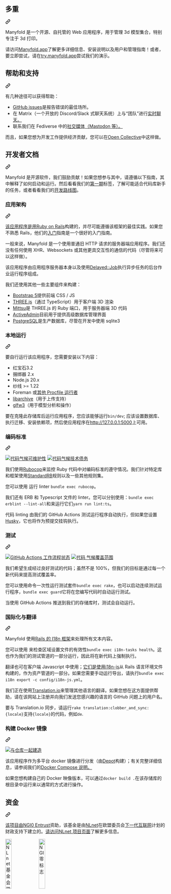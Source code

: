 <div class="Box-sc-g0xbh4-0 bJMeLZ js-snippet-clipboard-copy-unpositioned" data-hpc="true"><article class="markdown-body entry-content container-lg" itemprop="text"><div class="markdown-heading" dir="auto"><h1 tabindex="-1" class="heading-element" dir="auto"><font style="vertical-align: inherit;"><font style="vertical-align: inherit;">多重</font></font></h1><a id="user-content-manyfold" class="anchor" aria-label="永久链接：多重" href="#manyfold"><svg class="octicon octicon-link" viewBox="0 0 16 16" version="1.1" width="16" height="16" aria-hidden="true"><path d="m7.775 3.275 1.25-1.25a3.5 3.5 0 1 1 4.95 4.95l-2.5 2.5a3.5 3.5 0 0 1-4.95 0 .751.751 0 0 1 .018-1.042.751.751 0 0 1 1.042-.018 1.998 1.998 0 0 0 2.83 0l2.5-2.5a2.002 2.002 0 0 0-2.83-2.83l-1.25 1.25a.751.751 0 0 1-1.042-.018.751.751 0 0 1-.018-1.042Zm-4.69 9.64a1.998 1.998 0 0 0 2.83 0l1.25-1.25a.751.751 0 0 1 1.042.018.751.751 0 0 1 .018 1.042l-1.25 1.25a3.5 3.5 0 1 1-4.95-4.95l2.5-2.5a3.5 3.5 0 0 1 4.95 0 .751.751 0 0 1-.018 1.042.751.751 0 0 1-1.042.018 1.998 1.998 0 0 0-2.83 0l-2.5 2.5a1.998 1.998 0 0 0 0 2.83Z"></path></svg></a></div>
<p dir="auto"><font style="vertical-align: inherit;"><font style="vertical-align: inherit;">Manyfold 是一个开源、自托管的 Web 应用程序，用于管理 3d 模型集合，特别专注于 3d 打印。</font></font></p>
<p dir="auto"><font style="vertical-align: inherit;"><font style="vertical-align: inherit;">请访问</font></font><a href="https://manyfold.app/" rel="nofollow"><font style="vertical-align: inherit;"><font style="vertical-align: inherit;">Manyfold.app</font></font></a><font style="vertical-align: inherit;"><font style="vertical-align: inherit;">了解更多详细信息、安装说明以及用户和管理指南！</font><font style="vertical-align: inherit;">或者，要立即尝试，请在</font></font><a href="https://try.manyfold.app" rel="nofollow"><font style="vertical-align: inherit;"><font style="vertical-align: inherit;">try.manyfold.app</font></font></a><font style="vertical-align: inherit;"><font style="vertical-align: inherit;">尝试我们的演示。</font></font></p>
<div class="markdown-heading" dir="auto"><h2 tabindex="-1" class="heading-element" dir="auto"><font style="vertical-align: inherit;"><font style="vertical-align: inherit;">帮助和支持</font></font></h2><a id="user-content-help-and-support" class="anchor" aria-label="永久链接：帮助和支持" href="#help-and-support"><svg class="octicon octicon-link" viewBox="0 0 16 16" version="1.1" width="16" height="16" aria-hidden="true"><path d="m7.775 3.275 1.25-1.25a3.5 3.5 0 1 1 4.95 4.95l-2.5 2.5a3.5 3.5 0 0 1-4.95 0 .751.751 0 0 1 .018-1.042.751.751 0 0 1 1.042-.018 1.998 1.998 0 0 0 2.83 0l2.5-2.5a2.002 2.002 0 0 0-2.83-2.83l-1.25 1.25a.751.751 0 0 1-1.042-.018.751.751 0 0 1-.018-1.042Zm-4.69 9.64a1.998 1.998 0 0 0 2.83 0l1.25-1.25a.751.751 0 0 1 1.042.018.751.751 0 0 1 .018 1.042l-1.25 1.25a3.5 3.5 0 1 1-4.95-4.95l2.5-2.5a3.5 3.5 0 0 1 4.95 0 .751.751 0 0 1-.018 1.042.751.751 0 0 1-1.042.018 1.998 1.998 0 0 0-2.83 0l-2.5 2.5a1.998 1.998 0 0 0 0 2.83Z"></path></svg></a></div>
<p dir="auto"><font style="vertical-align: inherit;"><font style="vertical-align: inherit;">有几种途径可以获得帮助：</font></font></p>
<ul dir="auto">
<li><a href="https://github.com/manyfold3d/manyfold/issues/new"><font style="vertical-align: inherit;"><font style="vertical-align: inherit;">GitHub issues</font></font></a><font style="vertical-align: inherit;"><font style="vertical-align: inherit;">是报告错误的最佳场所。</font></font></li>
<li><a href="https://matrix.to/#/#manyfold:one.ems.host" rel="nofollow"><font style="vertical-align: inherit;"></font></a><font style="vertical-align: inherit;"><font style="vertical-align: inherit;">在 Matrix（一个开放的 Discord/Slack 式聊天系统）上与“团队”进行</font><a href="https://matrix.to/#/#manyfold:one.ems.host" rel="nofollow"><font style="vertical-align: inherit;">实时聊天。</font></a></font></li>
<li><font style="vertical-align: inherit;"><font style="vertical-align: inherit;">联系我们</font><font style="vertical-align: inherit;">在 Fediverse 中的</font></font><a href="https://3dp.chat/@manyfold" rel="nofollow"><font style="vertical-align: inherit;"><font style="vertical-align: inherit;">社交媒体（Mastodon 等）。</font></font></a><font style="vertical-align: inherit;"></font></li>
</ul>
<p dir="auto"><font style="vertical-align: inherit;"><font style="vertical-align: inherit;">而且，如果您想为开发工作提供经济贡献，您可以在</font></font><a href="https://opencollective.com/manyfold" rel="nofollow"><font style="vertical-align: inherit;"><font style="vertical-align: inherit;">Open Collective</font></font></a><font style="vertical-align: inherit;"><font style="vertical-align: inherit;">中这样做。</font></font></p>
<div class="markdown-heading" dir="auto"><h2 tabindex="-1" class="heading-element" dir="auto"><font style="vertical-align: inherit;"><font style="vertical-align: inherit;">开发者文档</font></font></h2><a id="user-content-developer-documentation" class="anchor" aria-label="永久链接：开发者文档" href="#developer-documentation"><svg class="octicon octicon-link" viewBox="0 0 16 16" version="1.1" width="16" height="16" aria-hidden="true"><path d="m7.775 3.275 1.25-1.25a3.5 3.5 0 1 1 4.95 4.95l-2.5 2.5a3.5 3.5 0 0 1-4.95 0 .751.751 0 0 1 .018-1.042.751.751 0 0 1 1.042-.018 1.998 1.998 0 0 0 2.83 0l2.5-2.5a2.002 2.002 0 0 0-2.83-2.83l-1.25 1.25a.751.751 0 0 1-1.042-.018.751.751 0 0 1-.018-1.042Zm-4.69 9.64a1.998 1.998 0 0 0 2.83 0l1.25-1.25a.751.751 0 0 1 1.042.018.751.751 0 0 1 .018 1.042l-1.25 1.25a3.5 3.5 0 1 1-4.95-4.95l2.5-2.5a3.5 3.5 0 0 1 4.95 0 .751.751 0 0 1-.018 1.042.751.751 0 0 1-1.042.018 1.998 1.998 0 0 0-2.83 0l-2.5 2.5a1.998 1.998 0 0 0 0 2.83Z"></path></svg></a></div>
<p dir="auto"><font style="vertical-align: inherit;"><font style="vertical-align: inherit;">Manyfold 是开源软件，我们鼓励贡献！</font><font style="vertical-align: inherit;">如果您想参与其中，请遵循以下指南，其中解释了如何启动和运行。</font><font style="vertical-align: inherit;">然后看看我们的</font></font><a href="https://github.com/manyfold3d/manyfold/labels/good%20first%20issue"><font style="vertical-align: inherit;"><font style="vertical-align: inherit;">第一期</font></font></a><font style="vertical-align: inherit;"><font style="vertical-align: inherit;">标签，了解可能适合代码库新手的任务，或者看看我们的</font></font><a href="https://github.com/orgs/manyfold3d/projects/1"><font style="vertical-align: inherit;"><font style="vertical-align: inherit;">开发路线图</font></font></a><font style="vertical-align: inherit;"><font style="vertical-align: inherit;">。</font></font></p>
<div class="markdown-heading" dir="auto"><h3 tabindex="-1" class="heading-element" dir="auto"><font style="vertical-align: inherit;"><font style="vertical-align: inherit;">应用架构</font></font></h3><a id="user-content-application-architecture" class="anchor" aria-label="永久链接：应用程序架构" href="#application-architecture"><svg class="octicon octicon-link" viewBox="0 0 16 16" version="1.1" width="16" height="16" aria-hidden="true"><path d="m7.775 3.275 1.25-1.25a3.5 3.5 0 1 1 4.95 4.95l-2.5 2.5a3.5 3.5 0 0 1-4.95 0 .751.751 0 0 1 .018-1.042.751.751 0 0 1 1.042-.018 1.998 1.998 0 0 0 2.83 0l2.5-2.5a2.002 2.002 0 0 0-2.83-2.83l-1.25 1.25a.751.751 0 0 1-1.042-.018.751.751 0 0 1-.018-1.042Zm-4.69 9.64a1.998 1.998 0 0 0 2.83 0l1.25-1.25a.751.751 0 0 1 1.042.018.751.751 0 0 1 .018 1.042l-1.25 1.25a3.5 3.5 0 1 1-4.95-4.95l2.5-2.5a3.5 3.5 0 0 1 4.95 0 .751.751 0 0 1-.018 1.042.751.751 0 0 1-1.042.018 1.998 1.998 0 0 0-2.83 0l-2.5 2.5a1.998 1.998 0 0 0 0 2.83Z"></path></svg></a></div>
<p dir="auto"><font style="vertical-align: inherit;"></font><a href="https://rubyonrails.org" rel="nofollow"><font style="vertical-align: inherit;"><font style="vertical-align: inherit;">该应用程序是用Ruby on Rails</font></font></a><font style="vertical-align: inherit;"><font style="vertical-align: inherit;">构建的</font><font style="vertical-align: inherit;">，并尽可能遵循该框架的最佳实践。</font><font style="vertical-align: inherit;">如果您不熟悉 Rails，他们的</font></font><a href="https://guides.rubyonrails.org/getting_started.html" rel="nofollow"><font style="vertical-align: inherit;"><font style="vertical-align: inherit;">入门</font></font></a><font style="vertical-align: inherit;"><font style="vertical-align: inherit;">指南是一个很好的入门指南。</font></font></p>
<p dir="auto"><font style="vertical-align: inherit;"><font style="vertical-align: inherit;">一般来说，Manyfold 是一个使用普通旧 HTTP 请求的服务器端应用程序。</font><font style="vertical-align: inherit;">我们还没有任何使用 XHR、Websockets 或其他更具交互性的通信的代码（尽管将来可以这样做）。</font></font></p>
<p dir="auto"><font style="vertical-align: inherit;"><font style="vertical-align: inherit;">该应用程序由应用程序服务器本身以及使用</font></font><a href="https://github.com/collectiveidea/delayed_job"><font style="vertical-align: inherit;"><font style="vertical-align: inherit;">Delayed::Job</font></font></a><font style="vertical-align: inherit;"><font style="vertical-align: inherit;">执行异步任务的后台作业运行程序组成。</font></font></p>
<p dir="auto"><font style="vertical-align: inherit;"><font style="vertical-align: inherit;">我们还使用其他一些主要组件来构建：</font></font></p>
<ul dir="auto">
<li><a href="https://getbootstrap.com" rel="nofollow"><font style="vertical-align: inherit;"><font style="vertical-align: inherit;">Bootstrap 5</font></font></a><font style="vertical-align: inherit;"><font style="vertical-align: inherit;">提供前端 CSS / JS</font></font></li>
<li><a href="https://threejs.org/" rel="nofollow"><font style="vertical-align: inherit;"><font style="vertical-align: inherit;">THREE.js</font></font></a><font style="vertical-align: inherit;"><font style="vertical-align: inherit;">（通过 TypeScript）用于客户端 3D 渲染</font></font></li>
<li><a href="https://github.com/danini-the-panini/mittsu"><font style="vertical-align: inherit;"><font style="vertical-align: inherit;">Mittsu</font></font></a><font style="vertical-align: inherit;"><font style="vertical-align: inherit;">是 THREE.js 的 Ruby 端口，用于服务器端 3D 代码</font></font></li>
<li><a href="https://activeadmin.info/" rel="nofollow"><font style="vertical-align: inherit;"><font style="vertical-align: inherit;">ActiveAdmin</font></font></a><font style="vertical-align: inherit;"><font style="vertical-align: inherit;">目前用于提供高级数据库管理界面</font></font></li>
<li><a href="https://www.postgresql.org/" rel="nofollow"><font style="vertical-align: inherit;"><font style="vertical-align: inherit;">PostgreSQL</font></font></a><font style="vertical-align: inherit;"><font style="vertical-align: inherit;">是生产数据库，尽管在开发中使用 sqlite3</font></font></li>
</ul>
<div class="markdown-heading" dir="auto"><h3 tabindex="-1" class="heading-element" dir="auto"><font style="vertical-align: inherit;"><font style="vertical-align: inherit;">本地运行</font></font></h3><a id="user-content-running-locally" class="anchor" aria-label="永久链接：本地运行" href="#running-locally"><svg class="octicon octicon-link" viewBox="0 0 16 16" version="1.1" width="16" height="16" aria-hidden="true"><path d="m7.775 3.275 1.25-1.25a3.5 3.5 0 1 1 4.95 4.95l-2.5 2.5a3.5 3.5 0 0 1-4.95 0 .751.751 0 0 1 .018-1.042.751.751 0 0 1 1.042-.018 1.998 1.998 0 0 0 2.83 0l2.5-2.5a2.002 2.002 0 0 0-2.83-2.83l-1.25 1.25a.751.751 0 0 1-1.042-.018.751.751 0 0 1-.018-1.042Zm-4.69 9.64a1.998 1.998 0 0 0 2.83 0l1.25-1.25a.751.751 0 0 1 1.042.018.751.751 0 0 1 .018 1.042l-1.25 1.25a3.5 3.5 0 1 1-4.95-4.95l2.5-2.5a3.5 3.5 0 0 1 4.95 0 .751.751 0 0 1-.018 1.042.751.751 0 0 1-1.042.018 1.998 1.998 0 0 0-2.83 0l-2.5 2.5a1.998 1.998 0 0 0 0 2.83Z"></path></svg></a></div>
<p dir="auto"><font style="vertical-align: inherit;"><font style="vertical-align: inherit;">要自行运行该应用程序，您需要安装以下内容：</font></font></p>
<ul dir="auto">
<li><font style="vertical-align: inherit;"><font style="vertical-align: inherit;">红宝石3.2</font></font></li>
<li><font style="vertical-align: inherit;"><font style="vertical-align: inherit;">捆绑器 2.x</font></font></li>
<li><font style="vertical-align: inherit;"><font style="vertical-align: inherit;">Node.js 20.x</font></font></li>
<li><font style="vertical-align: inherit;"><font style="vertical-align: inherit;">纱线 &gt;= 1.22</font></font></li>
<li><font style="vertical-align: inherit;"><font style="vertical-align: inherit;">Foreman 或</font></font><a href="https://github.com/ddollar/foreman#ports"><font style="vertical-align: inherit;"><font style="vertical-align: inherit;">其他 Procfile 运行者</font></font></a></li>
<li><a href="https://github.com/chef/ffi-libarchive#installation"><font style="vertical-align: inherit;"><font style="vertical-align: inherit;">libarchive</font></font></a><font style="vertical-align: inherit;"><font style="vertical-align: inherit;">（用于上传支持）</font></font></li>
<li><a href="https://github.com/danini-the-panini/mittsu#installation"><font style="vertical-align: inherit;"><font style="vertical-align: inherit;">glfw3</font></font></a><font style="vertical-align: inherit;"><font style="vertical-align: inherit;">（用于模型分析和操作）</font></font></li>
</ul>
<p dir="auto"><font style="vertical-align: inherit;"><font style="vertical-align: inherit;">要在克隆此存储库后运行应用程序，您应该能够运行</font></font><code>bin/dev</code><font style="vertical-align: inherit;"><font style="vertical-align: inherit;">; </font><font style="vertical-align: inherit;">应该设置数据库、执行迁移、安装依赖项，然后使应用程序在</font></font><a href="http://127.0.0.1:5000" rel="nofollow"><font style="vertical-align: inherit;"><font style="vertical-align: inherit;">http://127.0.0.1:5000</font></font></a><font style="vertical-align: inherit;"><font style="vertical-align: inherit;">上可用。</font></font></p>
<div class="markdown-heading" dir="auto"><h3 tabindex="-1" class="heading-element" dir="auto"><font style="vertical-align: inherit;"><font style="vertical-align: inherit;">编码标准</font></font></h3><a id="user-content-coding-standards" class="anchor" aria-label="永久链接：编码标准" href="#coding-standards"><svg class="octicon octicon-link" viewBox="0 0 16 16" version="1.1" width="16" height="16" aria-hidden="true"><path d="m7.775 3.275 1.25-1.25a3.5 3.5 0 1 1 4.95 4.95l-2.5 2.5a3.5 3.5 0 0 1-4.95 0 .751.751 0 0 1 .018-1.042.751.751 0 0 1 1.042-.018 1.998 1.998 0 0 0 2.83 0l2.5-2.5a2.002 2.002 0 0 0-2.83-2.83l-1.25 1.25a.751.751 0 0 1-1.042-.018.751.751 0 0 1-.018-1.042Zm-4.69 9.64a1.998 1.998 0 0 0 2.83 0l1.25-1.25a.751.751 0 0 1 1.042.018.751.751 0 0 1 .018 1.042l-1.25 1.25a3.5 3.5 0 1 1-4.95-4.95l2.5-2.5a3.5 3.5 0 0 1 4.95 0 .751.751 0 0 1-.018 1.042.751.751 0 0 1-1.042.018 1.998 1.998 0 0 0-2.83 0l-2.5 2.5a1.998 1.998 0 0 0 0 2.83Z"></path></svg></a></div>
<p dir="auto"><a target="_blank" rel="noopener noreferrer nofollow" href="https://camo.githubusercontent.com/f8a6006525a669af2252c153d904255930600dac890a00afa93f026f21f71441/68747470733a2f2f696d672e736869656c64732e696f2f636f6465636c696d6174652f6d61696e7461696e6162696c6974792f6d616e79666f6c6433642f6d616e79666f6c64"><img src="https://camo.githubusercontent.com/f8a6006525a669af2252c153d904255930600dac890a00afa93f026f21f71441/68747470733a2f2f696d672e736869656c64732e696f2f636f6465636c696d6174652f6d61696e7461696e6162696c6974792f6d616e79666f6c6433642f6d616e79666f6c64" alt="代码气候可维护性" data-canonical-src="https://img.shields.io/codeclimate/maintainability/manyfold3d/manyfold" style="max-width: 100%;"></a>
<a target="_blank" rel="noopener noreferrer nofollow" href="https://camo.githubusercontent.com/ac85bd46dfaeeb8d3039bfbe1f891afa3b981066e64ed37411e049ca8766cedb/68747470733a2f2f696d672e736869656c64732e696f2f636f6465636c696d6174652f746563682d646562742f6d616e79666f6c6433642f6d616e79666f6c64"><img src="https://camo.githubusercontent.com/ac85bd46dfaeeb8d3039bfbe1f891afa3b981066e64ed37411e049ca8766cedb/68747470733a2f2f696d672e736869656c64732e696f2f636f6465636c696d6174652f746563682d646562742f6d616e79666f6c6433642f6d616e79666f6c64" alt="代码气候技术债务" data-canonical-src="https://img.shields.io/codeclimate/tech-debt/manyfold3d/manyfold" style="max-width: 100%;"></a></p>
<p dir="auto"><font style="vertical-align: inherit;"><font style="vertical-align: inherit;">我们使用</font></font><a href="https://rubocop.org/" rel="nofollow"><font style="vertical-align: inherit;"><font style="vertical-align: inherit;">Rubocop</font></font></a><font style="vertical-align: inherit;"><font style="vertical-align: inherit;">来监控 Ruby 代码中对编码标准的遵守情况。</font><font style="vertical-align: inherit;">我们针对特定库和框架使用</font></font><a href="https://github.com/standardrb/standard"><font style="vertical-align: inherit;"><font style="vertical-align: inherit;">StandardRB</font></font></a><font style="vertical-align: inherit;"><font style="vertical-align: inherit;">规则以及一些其他规则集。</font></font></p>
<p dir="auto"><font style="vertical-align: inherit;"><font style="vertical-align: inherit;">您可以使用 运行 linter </font></font><code>bundle exec rubocop</code><font style="vertical-align: inherit;"><font style="vertical-align: inherit;">。</font></font></p>
<p dir="auto"><font style="vertical-align: inherit;"><font style="vertical-align: inherit;">我们还有 ERB 和 Typescript 文件的 linter。</font><font style="vertical-align: inherit;">您可以分别使用：</font></font><code>bundle exec erblint --lint-all</code><font style="vertical-align: inherit;"><font style="vertical-align: inherit;">和来运行它们</font></font><code>yarn run lint:ts</code><font style="vertical-align: inherit;"><font style="vertical-align: inherit;">。</font></font></p>
<p dir="auto"><font style="vertical-align: inherit;"><font style="vertical-align: inherit;">代码 linting 由我们的 GitHub Actions 测试运行程序自动执行，但如果您设置</font></font><a href="https://typicode.github.io/husky/get-started.html" rel="nofollow"><font style="vertical-align: inherit;"><font style="vertical-align: inherit;">Husky</font></font></a><font style="vertical-align: inherit;"><font style="vertical-align: inherit;">，它也将作为预提交挂钩执行。</font></font></p>
<div class="markdown-heading" dir="auto"><h3 tabindex="-1" class="heading-element" dir="auto"><font style="vertical-align: inherit;"><font style="vertical-align: inherit;">测试</font></font></h3><a id="user-content-testing" class="anchor" aria-label="永久链接：测试" href="#testing"><svg class="octicon octicon-link" viewBox="0 0 16 16" version="1.1" width="16" height="16" aria-hidden="true"><path d="m7.775 3.275 1.25-1.25a3.5 3.5 0 1 1 4.95 4.95l-2.5 2.5a3.5 3.5 0 0 1-4.95 0 .751.751 0 0 1 .018-1.042.751.751 0 0 1 1.042-.018 1.998 1.998 0 0 0 2.83 0l2.5-2.5a2.002 2.002 0 0 0-2.83-2.83l-1.25 1.25a.751.751 0 0 1-1.042-.018.751.751 0 0 1-.018-1.042Zm-4.69 9.64a1.998 1.998 0 0 0 2.83 0l1.25-1.25a.751.751 0 0 1 1.042.018.751.751 0 0 1 .018 1.042l-1.25 1.25a3.5 3.5 0 1 1-4.95-4.95l2.5-2.5a3.5 3.5 0 0 1 4.95 0 .751.751 0 0 1-.018 1.042.751.751 0 0 1-1.042.018 1.998 1.998 0 0 0-2.83 0l-2.5 2.5a1.998 1.998 0 0 0 0 2.83Z"></path></svg></a></div>
<p dir="auto"><a target="_blank" rel="noopener noreferrer nofollow" href="https://camo.githubusercontent.com/3108256d876f5e2d44c132d8402af92a1dc14fd9a9eec45bc432d44cc1ed957e/68747470733a2f2f696d672e736869656c64732e696f2f6769746875622f616374696f6e732f776f726b666c6f772f7374617475732f6d616e79666f6c6433642f6d616e79666f6c642f707573682e796d6c"><img src="https://camo.githubusercontent.com/3108256d876f5e2d44c132d8402af92a1dc14fd9a9eec45bc432d44cc1ed957e/68747470733a2f2f696d672e736869656c64732e696f2f6769746875622f616374696f6e732f776f726b666c6f772f7374617475732f6d616e79666f6c6433642f6d616e79666f6c642f707573682e796d6c" alt="GitHub Actions 工作流程状态" data-canonical-src="https://img.shields.io/github/actions/workflow/status/manyfold3d/manyfold/push.yml" style="max-width: 100%;"></a>
<a target="_blank" rel="noopener noreferrer nofollow" href="https://camo.githubusercontent.com/df1bb08eeae16180638dad2d7844bf55272af06e14c3d708010086b83bbbd4b0/68747470733a2f2f696d672e736869656c64732e696f2f636f6465636c696d6174652f636f7665726167652f6d616e79666f6c6433642f6d616e79666f6c64"><img src="https://camo.githubusercontent.com/df1bb08eeae16180638dad2d7844bf55272af06e14c3d708010086b83bbbd4b0/68747470733a2f2f696d672e736869656c64732e696f2f636f6465636c696d6174652f636f7665726167652f6d616e79666f6c6433642f6d616e79666f6c64" alt="代码 气候覆盖范围" data-canonical-src="https://img.shields.io/codeclimate/coverage/manyfold3d/manyfold" style="max-width: 100%;"></a></p>
<p dir="auto"><font style="vertical-align: inherit;"><font style="vertical-align: inherit;">我们希望生成经过良好测试的代码；</font><font style="vertical-align: inherit;">虽然不是 100%，但我们的目标是通过每一个新代码来提高测试覆盖率。</font></font></p>
<p dir="auto"><font style="vertical-align: inherit;"><font style="vertical-align: inherit;">您可以使用命令一次性运行测试套件</font></font><code>bundle exec rake</code><font style="vertical-align: inherit;"><font style="vertical-align: inherit;">，也可以启动连续测试运行程序，</font></font><code>bundle exec guard</code><font style="vertical-align: inherit;"><font style="vertical-align: inherit;">它将在您编写代码时自动运行测试。</font></font></p>
<p dir="auto"><font style="vertical-align: inherit;"><font style="vertical-align: inherit;">当使用 GitHub Actions 推送到我们的存储库时，测试会自动运行。</font></font></p>
<div class="markdown-heading" dir="auto"><h3 tabindex="-1" class="heading-element" dir="auto"><font style="vertical-align: inherit;"><font style="vertical-align: inherit;">国际化与翻译</font></font></h3><a id="user-content-internationalisation--translation" class="anchor" aria-label="永久链接：国际化与翻译" href="#internationalisation--translation"><svg class="octicon octicon-link" viewBox="0 0 16 16" version="1.1" width="16" height="16" aria-hidden="true"><path d="m7.775 3.275 1.25-1.25a3.5 3.5 0 1 1 4.95 4.95l-2.5 2.5a3.5 3.5 0 0 1-4.95 0 .751.751 0 0 1 .018-1.042.751.751 0 0 1 1.042-.018 1.998 1.998 0 0 0 2.83 0l2.5-2.5a2.002 2.002 0 0 0-2.83-2.83l-1.25 1.25a.751.751 0 0 1-1.042-.018.751.751 0 0 1-.018-1.042Zm-4.69 9.64a1.998 1.998 0 0 0 2.83 0l1.25-1.25a.751.751 0 0 1 1.042.018.751.751 0 0 1 .018 1.042l-1.25 1.25a3.5 3.5 0 1 1-4.95-4.95l2.5-2.5a3.5 3.5 0 0 1 4.95 0 .751.751 0 0 1-.018 1.042.751.751 0 0 1-1.042.018 1.998 1.998 0 0 0-2.83 0l-2.5 2.5a1.998 1.998 0 0 0 0 2.83Z"></path></svg></a></div>
<p dir="auto"><font style="vertical-align: inherit;"><font style="vertical-align: inherit;">Manyfold 使用</font></font><a href="https://guides.rubyonrails.org/i18n.html" rel="nofollow"><font style="vertical-align: inherit;"><font style="vertical-align: inherit;">Rails 的 I18n 框架</font></font></a><font style="vertical-align: inherit;"><font style="vertical-align: inherit;">来处理所有文本内容。</font></font></p>
<p dir="auto"><font style="vertical-align: inherit;"><font style="vertical-align: inherit;">您可以使用 来检查区域设置文件的有效性</font></font><code>bundle exec i18n-tasks health</code><font style="vertical-align: inherit;"><font style="vertical-align: inherit;">。</font><font style="vertical-align: inherit;">这也作为我们的测试管道的一部分运行，因此将在新代码上强制执行。</font></font></p>
<p dir="auto"><font style="vertical-align: inherit;"><font style="vertical-align: inherit;">翻译也可在客户端 Javascript 中使用；</font></font><a href="https://github.com/fnando/i18n-js"><font style="vertical-align: inherit;"><font style="vertical-align: inherit;">它们是使用i18n-js</font></font></a><font style="vertical-align: inherit;"><font style="vertical-align: inherit;">从 Rails 语言环境文件构建的，作为资产管道的一部分</font><font style="vertical-align: inherit;">。</font><font style="vertical-align: inherit;">如果您需要手动运行导出，请执行</font></font><code>bundle exec i18n export -c config/i18n-js.yml</code><font style="vertical-align: inherit;"><font style="vertical-align: inherit;">。</font></font></p>
<p dir="auto"><font style="vertical-align: inherit;"><font style="vertical-align: inherit;">我们正在使用</font></font><a href="https://translation.io/" rel="nofollow"><font style="vertical-align: inherit;"><font style="vertical-align: inherit;">Translation.io</font></font></a><font style="vertical-align: inherit;"><font style="vertical-align: inherit;">来管理其他语言的翻译。</font><font style="vertical-align: inherit;">如果您想在这方面提供帮助，请在该网站上注册并向我们发送您感兴趣的语言的 GitHub 问题上的用户名。</font></font></p>
<p dir="auto"><font style="vertical-align: inherit;"><font style="vertical-align: inherit;">要与 Translation.io 同步，请运行</font></font><code>rake translation:clobber_and_sync:{locale}</code><font style="vertical-align: inherit;"><font style="vertical-align: inherit;">支持</font></font><code>{locale}</code><font style="vertical-align: inherit;"><font style="vertical-align: inherit;">的代码，例如</font></font><code>de</code><font style="vertical-align: inherit;"><font style="vertical-align: inherit;">.</font></font></p>
<div class="markdown-heading" dir="auto"><h3 tabindex="-1" class="heading-element" dir="auto"><font style="vertical-align: inherit;"><font style="vertical-align: inherit;">构建 Docker 镜像</font></font></h3><a id="user-content-building-docker-images" class="anchor" aria-label="永久链接：构建 Docker 镜像" href="#building-docker-images"><svg class="octicon octicon-link" viewBox="0 0 16 16" version="1.1" width="16" height="16" aria-hidden="true"><path d="m7.775 3.275 1.25-1.25a3.5 3.5 0 1 1 4.95 4.95l-2.5 2.5a3.5 3.5 0 0 1-4.95 0 .751.751 0 0 1 .018-1.042.751.751 0 0 1 1.042-.018 1.998 1.998 0 0 0 2.83 0l2.5-2.5a2.002 2.002 0 0 0-2.83-2.83l-1.25 1.25a.751.751 0 0 1-1.042-.018.751.751 0 0 1-.018-1.042Zm-4.69 9.64a1.998 1.998 0 0 0 2.83 0l1.25-1.25a.751.751 0 0 1 1.042.018.751.751 0 0 1 .018 1.042l-1.25 1.25a3.5 3.5 0 1 1-4.95-4.95l2.5-2.5a3.5 3.5 0 0 1 4.95 0 .751.751 0 0 1-.018 1.042.751.751 0 0 1-1.042.018 1.998 1.998 0 0 0-2.83 0l-2.5 2.5a1.998 1.998 0 0 0 0 2.83Z"></path></svg></a></div>
<p dir="auto"><a href="https://depot.dev?utm_source=manyfold" rel="nofollow"><img src="https://camo.githubusercontent.com/eeb741627baf539bb25a14841c52c20c2c044c9daf70a0b00ad4ddd8ac142fc7/68747470733a2f2f6465706f742e6465762f6261646765732f6275696c742d776974682d6465706f742e737667" alt="与仓库一起建造" data-canonical-src="https://depot.dev/badges/built-with-depot.svg" style="max-width: 100%;"></a></p>
<p dir="auto"><font style="vertical-align: inherit;"><font style="vertical-align: inherit;">该应用程序作为多平台 docker 镜像进行分发（由</font></font><a href="https://depot.dev/" rel="nofollow"><font style="vertical-align: inherit;"><font style="vertical-align: inherit;">Depot</font></font></a><font style="vertical-align: inherit;"><font style="vertical-align: inherit;">构建）；</font><font style="vertical-align: inherit;">有关完整详细信息，</font><font style="vertical-align: inherit;">请参阅我们的</font></font><a href="https://manyfold.app/get-started/docker-compose.html" rel="nofollow"><font style="vertical-align: inherit;"><font style="vertical-align: inherit;">Docker Compose 说明。</font></font></a><font style="vertical-align: inherit;"></font></p>
<p dir="auto"><font style="vertical-align: inherit;"><font style="vertical-align: inherit;">如果您想构建自己的 Docker 映像版本，可以通过</font></font><code>docker build .</code><font style="vertical-align: inherit;"><font style="vertical-align: inherit;">在该存储库的根目录中运行来以通常的方式进行操作。</font></font></p>
<div class="markdown-heading" dir="auto"><h2 tabindex="-1" class="heading-element" dir="auto"><font style="vertical-align: inherit;"><font style="vertical-align: inherit;">资金</font></font></h2><a id="user-content-funding" class="anchor" aria-label="永久链接：资金" href="#funding"><svg class="octicon octicon-link" viewBox="0 0 16 16" version="1.1" width="16" height="16" aria-hidden="true"><path d="m7.775 3.275 1.25-1.25a3.5 3.5 0 1 1 4.95 4.95l-2.5 2.5a3.5 3.5 0 0 1-4.95 0 .751.751 0 0 1 .018-1.042.751.751 0 0 1 1.042-.018 1.998 1.998 0 0 0 2.83 0l2.5-2.5a2.002 2.002 0 0 0-2.83-2.83l-1.25 1.25a.751.751 0 0 1-1.042-.018.751.751 0 0 1-.018-1.042Zm-4.69 9.64a1.998 1.998 0 0 0 2.83 0l1.25-1.25a.751.751 0 0 1 1.042.018.751.751 0 0 1 .018 1.042l-1.25 1.25a3.5 3.5 0 1 1-4.95-4.95l2.5-2.5a3.5 3.5 0 0 1 4.95 0 .751.751 0 0 1-.018 1.042.751.751 0 0 1-1.042.018 1.998 1.998 0 0 0-2.83 0l-2.5 2.5a1.998 1.998 0 0 0 0 2.83Z"></path></svg></a></div>
<p dir="auto"><font style="vertical-align: inherit;"></font><a href="https://nlnet.nl/entrust" rel="nofollow"><font style="vertical-align: inherit;"><font style="vertical-align: inherit;">该项目由NGI0 Entrust</font></font></a><font style="vertical-align: inherit;"><font style="vertical-align: inherit;">资助</font><font style="vertical-align: inherit;">，该基金是由</font></font><a href="https://nlnet.nl" rel="nofollow"><font style="vertical-align: inherit;"><font style="vertical-align: inherit;">NLnet</font></font></a><font style="vertical-align: inherit;"><font style="vertical-align: inherit;">在欧盟委员会</font></font><a href="https://ngi.eu" rel="nofollow"><font style="vertical-align: inherit;"><font style="vertical-align: inherit;">下一代互联网</font></font></a><font style="vertical-align: inherit;"><font style="vertical-align: inherit;">计划的财政支持下建立的。</font></font><a href="https://nlnet.nl/Personal-3D-archive" rel="nofollow"><font style="vertical-align: inherit;"><font style="vertical-align: inherit;">请访问NLnet 项目页面</font></font></a><font style="vertical-align: inherit;"><font style="vertical-align: inherit;">了解更多信息</font><font style="vertical-align: inherit;">。</font></font></p>
<p dir="auto"><a href="https://nlnet.nl" rel="nofollow"><img src="https://camo.githubusercontent.com/f129abd1784dc05811227fc7565759df6ab88ed8ada1ef240541bfede93a5a73/68747470733a2f2f6e6c6e65742e6e6c2f6c6f676f2f62616e6e65722e706e67" alt="NLnet 基金会徽标" width="20%" data-canonical-src="https://nlnet.nl/logo/banner.png" style="max-width: 100%;"></a>
<a href="https://nlnet.nl/entrust" rel="nofollow"><img src="https://camo.githubusercontent.com/bbab6f32b980f076217a38c1077095ca8be405a9a05c1310f44bd4d1608ac8c9/68747470733a2f2f6e6c6e65742e6e6c2f696d6167652f6c6f676f732f4e4749305f7461672e737667" alt="NGI 零标志" width="20%" data-canonical-src="https://nlnet.nl/image/logos/NGI0_tag.svg" style="max-width: 100%;"></a></p>
</article></div>
